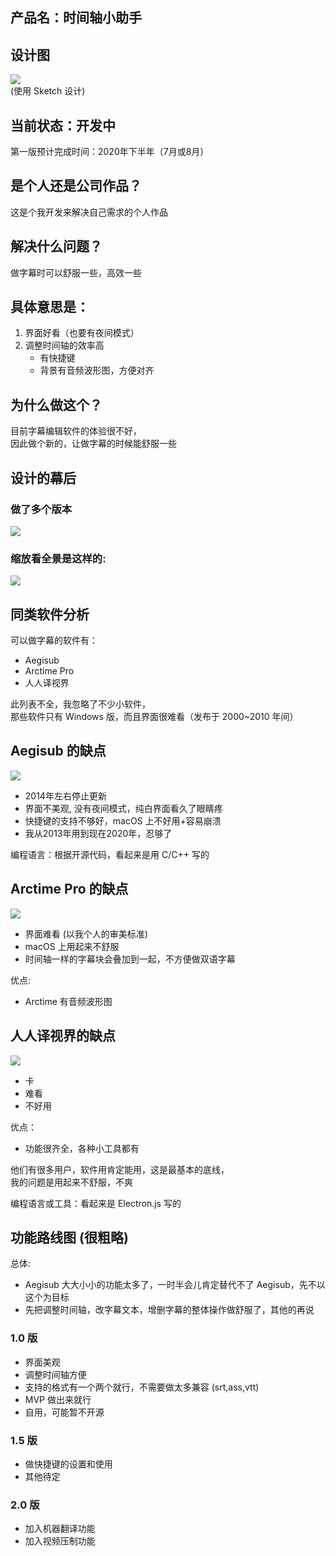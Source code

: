 ## 产品名：时间轴小助手

## 设计图 
![](./img/design.jpg)  
(使用 Sketch 设计)

## 当前状态：开发中
第一版预计完成时间：2020年下半年（7月或8月）  

## 是个人还是公司作品？
这是个我开发来解决自己需求的个人作品

## 解决什么问题？
做字幕时可以舒服一些，高效一些   

## 具体意思是：
1. 界面好看（也要有夜间模式）
2. 调整时间轴的效率高
	* 有快捷键
	* 背景有音频波形图，方便对齐

## 为什么做这个？
目前字幕编辑软件的体验很不好，   
因此做个新的，让做字幕的时候能舒服一些


## 设计的幕后

### 做了多个版本
![](./img/1.jpg)

### 缩放看全景是这样的: 
![](./img/2.jpg)

## 同类软件分析
可以做字幕的软件有：   
* Aegisub
* Arctime Pro
* 人人译视界

此列表不全，我忽略了不少小软件，  
那些软件只有 Windows 版，而且界面很难看（发布于 2000~2010 年间）

## Aegisub 的缺点
![](./img/aegisub.jpg)

* 2014年左右停止更新
* 界面不美观, 没有夜间模式，纯白界面看久了眼睛疼
* 快捷键的支持不够好，macOS 上不好用+容易崩溃
* 我从2013年用到现在2020年，忍够了

编程语言：根据开源代码，看起来是用 C/C++ 写的

## Arctime Pro 的缺点
![](./img/arctime.jpg)

* 界面难看 (以我个人的审美标准)
* macOS 上用起来不舒服
* 时间轴一样的字幕块会叠加到一起，不方便做双语字幕

优点:  
* Arctime 有音频波形图

## 人人译视界的缺点
![](./img/rr.jpg)

* 卡
* 难看
* 不好用

优点：
* 功能很齐全，各种小工具都有

他们有很多用户，软件用肯定能用，这是最基本的底线，    
我的问题是用起来不舒服，不爽      

编程语言或工具：看起来是 Electron.js 写的

## 功能路线图 (很粗略)
总体:
* Aegisub 大大小小的功能太多了，一时半会儿肯定替代不了 Aegisub，先不以这个为目标
* 先把调整时间轴，改字幕文本，增删字幕的整体操作做舒服了，其他的再说      

### 1.0 版
* 界面美观
* 调整时间轴方便
* 支持的格式有一个两个就行，不需要做太多兼容 (srt,ass,vtt)
* MVP 做出来就行
* 自用，可能暂不开源

### 1.5 版
* 做快捷键的设置和使用
* 其他待定   

### 2.0 版
* 加入机器翻译功能
* 加入视频压制功能